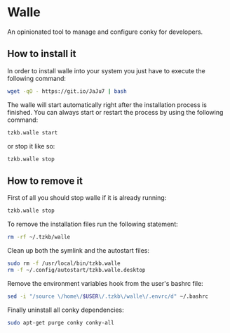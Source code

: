 # Walle

An opinionated tool to manage and configure conky for developers.

## How to install it

In order to install walle into your system you just have to execute the following command:

```sh
wget -qO - https://git.io/JaJu7 | bash
```

The walle will start automatically right after the installation process is finished. You can always start or restart the process by using the following command:

```sh
tzkb.walle start
```

or stop it like so:

```sh
tzkb.walle stop
```

## How to remove it

First of all you should stop walle if it is already running:

```sh
tzkb.walle stop
```

To remove the installation files run the following statement:

```sh
rm -rf ~/.tzkb/walle
```

Clean up both the symlink and the autostart files:

```sh
sudo rm -f /usr/local/bin/tzkb.walle
rm -f ~/.config/autostart/tzkb.walle.desktop
```

Remove the environment variables hook from the user's bashrc file:

```sh
sed -i "/source \/home\/$USER\/.tzkb\/walle\/.envrc/d" ~/.bashrc
```

Finally uninstall all conky dependencies:

```sh
sudo apt-get purge conky conky-all
```